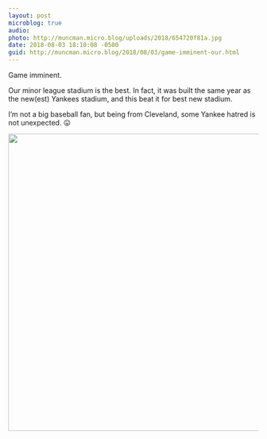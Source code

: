 ```yaml
---
layout: post
microblog: true
audio: 
photo: http://muncman.micro.blog/uploads/2018/654720f81a.jpg
date: 2018-08-03 18:10:08 -0500
guid: http://muncman.micro.blog/2018/08/03/game-imminent-our.html
---
```

Game imminent. 

Our minor league stadium is the best. In fact, it was built the same year as the new(est) Yankees stadium, and this beat it for best new stadium. 

I’m not a big baseball fan, but being from Cleveland, some Yankee hatred is not unexpected. 😛 

<img src="http://muncman.micro.blog/uploads/2018/654720f81a.jpg" width="600" height="599" />
